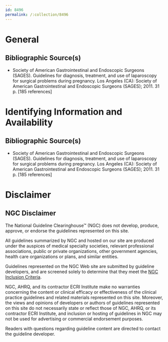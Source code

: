 ```yaml
---
id: 8496
permalink: /:collection/8496
---
```


# General

## Bibliographic Source(s)

- Society of American Gastrointestinal and Endoscopic Surgeons (SAGES). Guidelines for diagnosis, treatment, and use of laparoscopy for surgical problems during pregnancy. Los Angeles (CA): Society of American Gastrointestinal and Endoscopic Surgeons (SAGES); 2011. 31 p. [185 references]

# Identifying Information and Availability

## Bibliographic Source(s)

- Society of American Gastrointestinal and Endoscopic Surgeons (SAGES). Guidelines for diagnosis, treatment, and use of laparoscopy for surgical problems during pregnancy. Los Angeles (CA): Society of American Gastrointestinal and Endoscopic Surgeons (SAGES); 2011. 31 p. [185 references]

# Disclaimer

## NGC Disclaimer

The National Guideline Clearinghouse™ (NGC) does not develop, produce, approve, or endorse the guidelines represented on this site.

All guidelines summarized by NGC and hosted on our site are produced under the auspices of medical specialty societies, relevant professional associations, public or private organizations, other government agencies, health care organizations or plans, and similar entities.

Guidelines represented on the NGC Web site are submitted by guideline developers, and are screened solely to determine that they meet the [NGC Inclusion Criteria](/help-and-about/summaries/inclusion-criteria).

NGC, AHRQ, and its contractor ECRI Institute make no warranties concerning the content or clinical efficacy or effectiveness of the clinical practice guidelines and related materials represented on this site. Moreover, the views and opinions of developers or authors of guidelines represented on this site do not necessarily state or reflect those of NGC, AHRQ, or its contractor ECRI Institute, and inclusion or hosting of guidelines in NGC may not be used for advertising or commercial endorsement purposes.

Readers with questions regarding guideline content are directed to contact the guideline developer.

